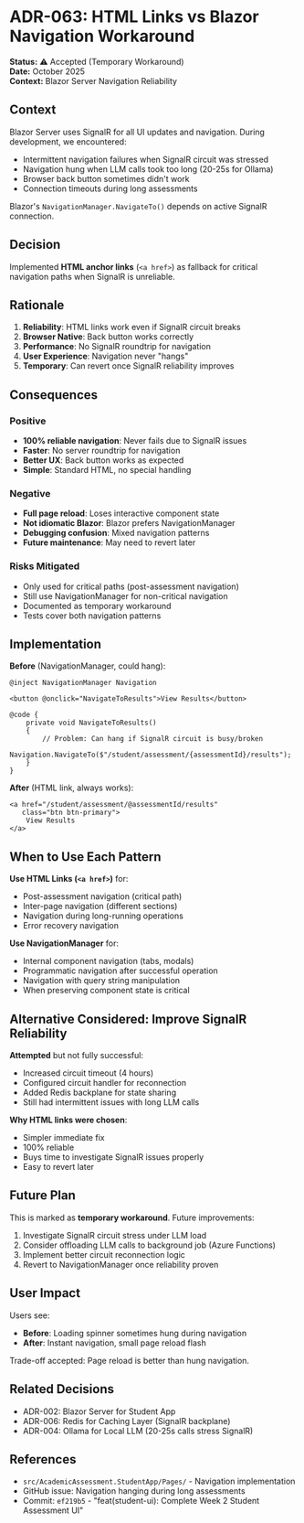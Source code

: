 # ADR-063: HTML Links vs Blazor Navigation Workaround

**Status:** ⚠️ Accepted (Temporary Workaround)  
**Date:** October 2025  
**Context:** Blazor Server Navigation Reliability

## Context

Blazor Server uses SignalR for all UI updates and navigation. During development, we encountered:

- Intermittent navigation failures when SignalR circuit was stressed
- Navigation hung when LLM calls took too long (20-25s for Ollama)
- Browser back button sometimes didn't work
- Connection timeouts during long assessments

Blazor's `NavigationManager.NavigateTo()` depends on active SignalR connection.

## Decision

Implemented **HTML anchor links** (`<a href>`) as fallback for critical navigation paths when SignalR is unreliable.

## Rationale

1. **Reliability**: HTML links work even if SignalR circuit breaks
2. **Browser Native**: Back button works correctly
3. **Performance**: No SignalR roundtrip for navigation
4. **User Experience**: Navigation never "hangs"
5. **Temporary**: Can revert once SignalR reliability improves

## Consequences

### Positive

- **100% reliable navigation**: Never fails due to SignalR issues
- **Faster**: No server roundtrip for navigation
- **Better UX**: Back button works as expected
- **Simple**: Standard HTML, no special handling

### Negative

- **Full page reload**: Loses interactive component state
- **Not idiomatic Blazor**: Blazor prefers NavigationManager
- **Debugging confusion**: Mixed navigation patterns
- **Future maintenance**: May need to revert later

### Risks Mitigated

- Only used for critical paths (post-assessment navigation)
- Still use NavigationManager for non-critical navigation
- Documented as temporary workaround
- Tests cover both navigation patterns

## Implementation

**Before** (NavigationManager, could hang):

```razor
@inject NavigationManager Navigation

<button @onclick="NavigateToResults">View Results</button>

@code {
    private void NavigateToResults()
    {
        // Problem: Can hang if SignalR circuit is busy/broken
        Navigation.NavigateTo($"/student/assessment/{assessmentId}/results");
    }
}
```

**After** (HTML link, always works):

```razor
<a href="/student/assessment/@assessmentId/results" 
   class="btn btn-primary">
    View Results
</a>
```

## When to Use Each Pattern

**Use HTML Links (`<a href>`)** for:

- Post-assessment navigation (critical path)
- Inter-page navigation (different sections)
- Navigation during long-running operations
- Error recovery navigation

**Use NavigationManager** for:

- Internal component navigation (tabs, modals)
- Programmatic navigation after successful operation
- Navigation with query string manipulation
- When preserving component state is critical

## Alternative Considered: Improve SignalR Reliability

**Attempted** but not fully successful:

- Increased circuit timeout (4 hours)
- Configured circuit handler for reconnection
- Added Redis backplane for state sharing
- Still had intermittent issues with long LLM calls

**Why HTML links were chosen**:

- Simpler immediate fix
- 100% reliable
- Buys time to investigate SignalR issues properly
- Easy to revert later

## Future Plan

This is marked as **temporary workaround**. Future improvements:

1. Investigate SignalR circuit stress under LLM load
2. Consider offloading LLM calls to background job (Azure Functions)
3. Implement better circuit reconnection logic
4. Revert to NavigationManager once reliability proven

## User Impact

Users see:

- **Before**: Loading spinner sometimes hung during navigation
- **After**: Instant navigation, small page reload flash

Trade-off accepted: Page reload is better than hung navigation.

## Related Decisions

- ADR-002: Blazor Server for Student App
- ADR-006: Redis for Caching Layer (SignalR backplane)
- ADR-004: Ollama for Local LLM (20-25s calls stress SignalR)

## References

- `src/AcademicAssessment.StudentApp/Pages/` - Navigation implementation
- GitHub issue: Navigation hanging during long assessments
- Commit: `ef219b5` - "feat(student-ui): Complete Week 2 Student Assessment UI"
